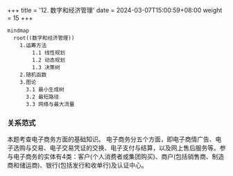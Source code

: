 +++
title = '12. 数字和经济管理'
date = 2024-03-07T15:00:59+08:00
weight = 15
+++

```mermaid
mindmap
  root((数字和经济管理))
    1.运筹方法
        1.1 线性规划
        1.2 动态规划
        1.3 决策树
    2.随机函数
    3.图论
      3.1 最小生成树
      3.2 最短路径
      3.3 网络与最大流量

```

### 关系范式
本题考查电子商务方面的基础知识。 电子商务分五个方面，即电子商情广告、电子选购与交易、电子交易凭证的交换、电子支付与结算，以及网上售后服务等。参与电子商务的实体有4类：客户(个人消费者或集团购买)、商户(包括销售商、制造商和储运商)、银行(包括发行和收单行)及认证中心。